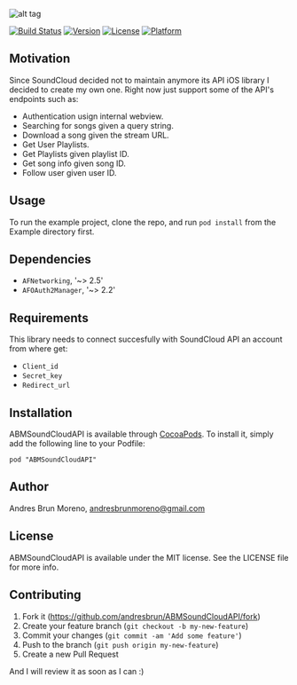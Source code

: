 
![alt tag](https://raw.githubusercontent.com/andresbrun/ABMSoundCloudAPI/master/Example/screenshots/ABMSoundCloudAPI_logo.png)

[![Build Status](https://travis-ci.org/andresbrun/ABMSoundCloudAPI.svg?style=flat)](https://travis-ci.org/andresbrun/ABMSoundCloudAPI)
[![Version](https://img.shields.io/cocoapods/v/ABMSoundCloudAPI.svg?style=flat)](http://cocoadocs.org/docsets/ABMSoundCloudAPI)
[![License](https://img.shields.io/cocoapods/l/ABMSoundCloudAPI.svg?style=flat)](http://cocoadocs.org/docsets/ABMSoundCloudAPI)
[![Platform](https://img.shields.io/cocoapods/p/ABMSoundCloudAPI.svg?style=flat)](http://cocoadocs.org/docsets/ABMSoundCloudAPI)

## Motivation

Since SoundCloud decided not to maintain anymore its API iOS library I decided to create my own one. Right now just support some of the API's endpoints such as:
* Authentication usign internal webview.
* Searching for songs given a query string.
* Download a song given the stream URL.
* Get User Playlists.
* Get Playlists given playlist ID.
* Get song info given song ID.
* Follow user given user ID.

## Usage

To run the example project, clone the repo, and run `pod install` from the Example directory first.


## Dependencies

* `AFNetworking`, '~> 2.5'
* `AFOAuth2Manager`, '~> 2.2'

## Requirements

This library needs to connect succesfully with SoundCloud API an account from where get:
* `Client_id`
* `Secret_key`
* `Redirect_url`

## Installation

ABMSoundCloudAPI is available through [CocoaPods](http://cocoapods.org). To install
it, simply add the following line to your Podfile:

    pod "ABMSoundCloudAPI"

## Author

Andres Brun Moreno, andresbrunmoreno@gmail.com

## License

ABMSoundCloudAPI is available under the MIT license. See the LICENSE file for more info.

## Contributing

1. Fork it (https://github.com/andresbrun/ABMSoundCloudAPI/fork)
2. Create your feature branch (`git checkout -b my-new-feature`)
3. Commit your changes (`git commit -am 'Add some feature'`)
4. Push to the branch (`git push origin my-new-feature`)
5. Create a new Pull Request

And I will review it as soon as I can :)
